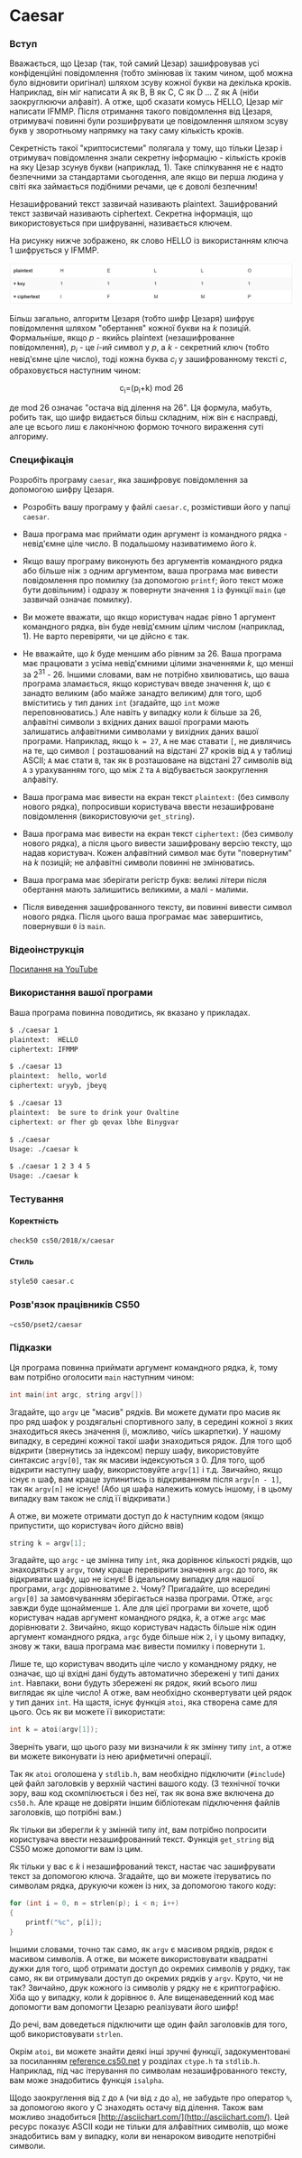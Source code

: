 ﻿# Caesar

### Вступ

Вважається, що Цезар (так, той самий Цезар) зашифровував усі конфіденційні повідомлення (тобто змінював їх таким чином, щоб можна було відновити оригінал) шляхом зсуву кожної букви на декілька кроків. Наприклад, він міг написати A як B, B як C, C як D ... Z як A (ніби заокруглюючи алфавіт). А отже, щоб сказати комусь HELLO, Цезар міг написати IFMMP. Після отримання такого повідомлення від Цезаря, отримувачі повинні були розшифрувати це повідомлення шляхом зсуву букв у зворотньому напрямку на таку саму кількість кроків.

Секретність такої "криптосистеми" полягала у тому, що тільки Цезар і отримувач повідомлення знали секретну інформацію - кількість кроків на яку Цезар зсунув букви (наприклад, 1). Таке спілкування не є надто безпечними за стандартами сьогодення, але якщо ви перша людина у світі яка займається подібними речами, це є доволі безпечним!

Незашифрований текст зазвичай називають plaintext. Зашифрований текст зазвичай називають ciphertext. Секретна інформація, що використовується при шифруванні, називається ключем.

На рисунку нижче зображено, як слово HELLO із використанням ключа 1 шифрується у IFMMP.

![Шифрування hello шифром Цезаря](../resources/caesar.png)

Більш загально, алгоритм Цезаря (тобто шифр Цезаря) шифрує повідомлення шляхом "обертання" кожної букви на *k* позицій. Формальніше, якщо *p* - якийсь plaintext (незашифрованне повідомлення), *p<sub>i</sub>* - це *i-ий* символ у *p*, а *k* - секретний ключ (тобто невід'ємне ціле число), тоді кожна буква *c<sub>i</sub>* у зашифрованному тексті *c*, обраховується наступним чином:

<p style="text-align: center;"> c<sub>i</sub>=(p<sub>i</sub>+k) mod 26 </p>

де mod 26 означає "остача від ділення на 26". Ця формула, мабуть, робить так, що шифр видається більш складним, ніж він є насправді, але це всього лиш є лаконічною формою точного вираження суті алгориму.

### Специфікація

Розробіть програму `caesar`, яка зашифровує повідомлення за допомогою шифру Цезаря.

* Розробіть вашу програму у файлі `caesar.c`, розмістивши його у папці `caesar`.

* Ваша програма має приймати один аргумент із командного рядка - невід'ємне ціле число. В подальшому називатимемо його *k*.

* Якщо вашу програму виконують без аргументів командного рядка або більше ніж з одним аргументом, ваша програма має вивести повідомлення про помилку (за допомогою `printf`; його текст може бути довільним) і одразу ж повернути значення `1` із функції `main` (це зазвичай означає помилку). 

* Ви можете вважати, що якщо користувач надає рівно 1 аргумент командного рядка, він буде невід'ємним цілим числом (наприклад, 1). Не варто перевіряти, чи це дійсно є так.

* Не вважайте, що *k* буде меншим або рівним за 26. Ваша програма має працювати з усіма невід'ємними цілими значеннями *k*, що менші за 2<sup>31</sup> - 26. Іншими словами, вам не потрібно хвилюватись, що ваша програма зламається, якщо користувач введе значення *k*, що є занадто великим (або майже занадто великим) для того, щоб вміститись у тип даних `int` (згадайте, що `int` може переповнюватись.) Але навіть у випадку коли *k* більше за 26, алфавітні символи з вхідних даних вашої програми мають залишатись алфавітними символами у вихідних даних вашої програми. Наприклад, якщо `k = 27`, `A` не має ставати `[`, не дивлячись на те, що символ `[` розташований на відстані 27 кроків від `A` у таблиці ASCII; `A` має стати `B`, так як `B` розташоване на відстані 27 символів від `А` з урахуванням того, що між `Z` та `A` відбувається заокруглення алфавіту.

* Ваша програма має вивести на екран текст `plaintext:` (без символу нового рядка), попросивши користувача ввести незашифроване повідомлення (використовуючи `get_string`).

* Ваша програма має вивести на екран текст `ciphertext:` (без символу нового рядка), а після цього вивести зашифровану версію тексту, що надав користувач. Кожен алфавітний символ має бути "повернутим" на *k* позицій; не алфавітні символи повинні не змінюватись.

* Ваша програма має зберігати регістр букв: великі літери після обертання мають залишитись великими, а малі - малими.

* Після виведення зашифрованного тексту, ви повинні вивести символ нового рядка. Після цього ваша програмає має завершитись, повернувши `0` із `main`.

### Відеоінструкція

[Посилання на YouTube](https://www.youtube.com/watch?v=ergRKv3DglI)

### Використання вашої програми

Ваша програма повинна поводитись, як вказано у прикладах.

```bash
$ ./caesar 1
plaintext:  HELLO
ciphertext: IFMMP
```

```bash
$ ./caesar 13
plaintext:  hello, world
ciphertext: uryyb, jbeyq
```

```bash
$ ./caesar 13
plaintext:  be sure to drink your Ovaltine
ciphertext: or fher gb qevax lbhe Binygvar
```

```bash
$ ./caesar
Usage: ./caesar k
```

```bash
$ ./caesar 1 2 3 4 5
Usage: ./caesar k
```

### Тестування

#### Коректність

```bash
check50 cs50/2018/x/caesar
```

#### Стиль

```bash
style50 caesar.c
```

### Розв'язок працівників CS50

```bash
~cs50/pset2/caesar
```

### Підказки

Ця програма повинна приймати аргумент командного рядка, *k*, тому вам потрібно оголосити `main` наступним чином:

```C
int main(int argc, string argv[])
```

Згадайте, що `argv` це "масив" рядків. Ви можете думати про масив як про ряд шафок у роздягальні спортивного залу, в середині кожної з яких знаходиться якесь значення (і, можливо, чиїсь шкарпетки). У нашому випадку, в середині кожної такої шафи знаходиться рядок. Для того щоб відкрити (звернутись за індексом) першу шафу, використовуйте синтаксис `argv[0]`, так як масиви індексуються з 0. Для того, щоб відкрити наступну шафу, використовуйте `argv[1]` і т.д. Звичайно, якщо існує `n` шаф, вам краще зупинитись із відкриванням після `argv[n - 1]`, так як `argv[n]` не існує! (Або ця шафа належить комусь іншому, і в цьому випадку вам також не слід її відкривати.)

А отже, ви можете отримати доступ до *k* наступним кодом (якщо припустити, що користувач його дійсно ввів)

```C
string k = argv[1];
```
Згадайте, що `argc` - це змінна типу `int`, яка дорівнює кількості рядків, що знаходяться у `argv`, тому краще перевірити значення `argc` до того, як відкривати шафу, що не існує! В ідеальному випадку для нашої програми, `argc` дорівнюватиме `2`. Чому? Пригадайте, що всередині `argv[0]` за замовчуванням зберігається назва програми. Отже, `argc` завжди буде щонайменше `1`. Але для цієї програми ви хочете, щоб користувач надав аргумент командного рядка, *k*, а отже `argc` має дорівнювати `2`. Звичайно, якщо користувач надасть більше ніж один аргумент командного рядка, `argc` буде більше ніж `2`, і у цьому випадку, знову ж таки, ваша програма має вивести помилку і повернути `1`.

Лише те, що користувач вводить ціле число у командному рядку, не означає, що ці вхідні дані будуть автоматично збережені у типі даних `int`. Навпаки, вони будуть збережені як рядок, який всього лиш виглядає як ціле число! А отже, вам необхідно сконвертувати цей рядок у тип даних `int`. На щастя, існує функція `atoi`, яка створена саме для цього. Ось як ви можете її використати:

```C
int k = atoi(argv[1]);
```


Зверніть уваги, що цього разу ми визначили *k* як змінну типу `int`, а отже ви можете виконувати із нею арифметичні операції.

Так як `atoi` оголошена у `stdlib.h`, вам необхідно підключити (`#include`) цей файл заголовків у верхній частині вашого коду. (З технічної точки зору, ваш код скомпілюється і без неї, так як вона вже включена до `cs50.h`. Але краще не довіряти іншим бібліотекам підключення файлів заголовків, що потрібні вам.)

Як тільки ви зберегли *k* у змінній типу *int*, вам потрібно попросити користувача ввести незашифрованний текст. Функція `get_string` від CS50 може допомогти вам із цим.

Як тільки у вас є *k* і незашифрований текст, настає час зашифрувати текст за допомогою ключа. Згадайте, що ви можете ітеруватись по символам рядка, друкуючи кожен із них, за допомогою такого коду:

```C
for (int i = 0, n = strlen(p); i < n; i++)
{
    printf("%c", p[i]);
}
```

Іншими словами, точно так само, як `argv` є масивом рядків, рядок є масивом символів. А отже, ви можете використовувати квадратні дужки для того, щоб отримати доступ до окремих символів у рядку, так само, як ви отримували доступ до окремих рядків у `argv`. Круто, чи не так? Звичайно, друк кожного із символів у рядку не є криптографією. Хіба що у випадку, коли *k* дорівнює `0`. Але вищенаведенний код має допомогти вам допомогти Цезарю реалізувати його шифр!

До речі, вам доведеться підключити ще один файл заголовків для того, щоб використовувати `strlen`.

Окрім `atoi`, ви можете знайти деякі інші зручні функції, задокументовані за посиланням [reference.cs50.net](https://reference.cs50.net/) у розділах `ctype.h` та `stdlib.h`. Наприклад, під час ітерування по символам незашифрованного тексту, вам може знадобитись функція `isalpha`.

Щодо заокруглення від `Z` до `A` (чи від `z` до `a`), не забудьте про оператор `%`, за допомогою якого у C знаходять остачу від ділення. Також вам можливо знадобиться [http://asciichart.com/](http://asciichart.com/). Цей ресурс показує ASCII коди не тільки для алфавітних символів, що може знадобитись вам у випадку, коли ви ненароком виводите непотрібні символи.


